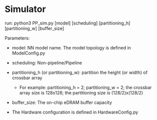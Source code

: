 # Simulator

run: python3 PP_sim.py [model] [scheduling] [partitioning_h] [partitioning_w] [buffer_size]

Parameters:
  * model:  NN model name. The model topology is defined in ModelConfig.py
  * scheduling: Non-pipeline/Pipeline
  * partitioning_h (or partitioning_w): partition the height (or width) of crossbar array
    * For example: partitioning_h = 2; partitioning_w = 2; the crossbar array size is 128x128; the partitioning size is (128/2)x(128/2)
  * buffer_size: The on-chip eDRAM buffer capacity

* The Hardware configuration is defined in HardwareConfig.py
